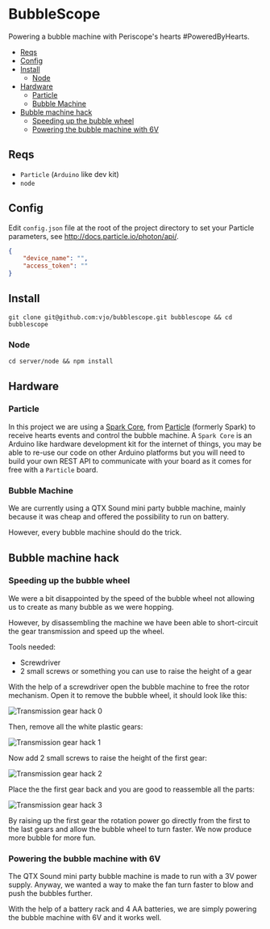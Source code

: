 # BubbleScope
Powering a bubble machine with Periscope's hearts #PoweredByHearts.

* [Reqs](#reqs)
* [Config](#config)
* [Install](#install)
    * [Node](#node)
* [Hardware](#hardware)
    * [Particle](#particle)
    * [Bubble Machine](#bubble-machine)
* [Bubble machine hack](#bubble-machine-hack)
    <!--* [Adding a power control](#adding-a-power-control)-->
    * [Speeding up the bubble wheel](#speeding-up-the-bubble-wheel)
    * [Powering the bubble machine with 6V](#powering-the-bubble-machine-with-6V)

## Reqs
* `Particle` (`Arduino` like dev kit)
* `node`

## Config
Edit `config.json` file at the root of the project directory to set your Particle parameters, see http://docs.particle.io/photon/api/.

```json
{
    "device_name": "",
    "access_token": ""
}
```

## Install
```shell
git clone git@github.com:vjo/bubblescope.git bubblescope && cd bubblescope
```

### Node
```shell
cd server/node && npm install
```

## Hardware

### Particle
In this project we are using a [Spark Core](https://www.particle.io/prototype#spark-core "Spark Core"), from [Particle](https://www.particle.io "Particle.io") (formerly Spark) to receive hearts events and control the bubble machine. A `Spark Core` is an Arduino like hardware development kit for the internet of things, you may be able to re-use our code on other Arduino platforms but you will need to build your own REST API to communicate with your board as it comes for free with a `Particle` board.

### Bubble Machine
We are currently using a QTX Sound mini party bubble machine, mainly because it was cheap and offered the possibility to run on battery.

However, every bubble machine should do the trick.

## Bubble machine hack

<!--
### Adding a power control
TODO
-->

### Speeding up the bubble wheel
We were a bit disappointed by the speed of the bubble wheel not allowing us to create as many bubble as we were hopping.

However, by disassembling the machine we have been able to short-circuit the gear transmission and speed up the wheel.

Tools needed:
* Screwdriver
* 2 small screws or something you can use to raise the height of a gear

With the help of a screwdriver open the bubble machine to free the rotor mechanism. Open it to remove the bubble wheel, it should look like this:

![Transmission gear hack 0](https://github.com/vjo/bubble/raw/master/misc/transmission-gear-0.jpg "Transmission gear hack 0")

Then, remove all the white plastic gears:

![Transmission gear hack 1](https://github.com/vjo/bubble/raw/master/misc/transmission-gear-1.jpg "Transmission gear hack 1")

Now add 2 small screws to raise the height of the first gear:

![Transmission gear hack 2](https://github.com/vjo/bubble/raw/master/misc/transmission-gear-2.jpg "Transmission gear hack 2")

Place the the first gear back and you are good to reassemble all the parts:

![Transmission gear hack 3](https://github.com/vjo/bubble/raw/master/misc/transmission-gear-3.jpg "Transmission gear hack 3")

By raising up the first gear the rotation power go directly from the first to the last gears and allow the bubble wheel to turn faster. We now produce more bubble for more fun.

### Powering the bubble machine with 6V
The QTX Sound mini party bubble machine is made to run with a 3V power supply. Anyway, we wanted a way to make the fan turn faster to blow and push the bubbles further.

With the help of a battery rack and 4 AA batteries, we are simply powering the bubble machine with 6V and it works well.
